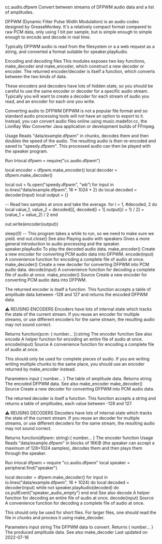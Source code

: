 cc.audio.dfpwm
Convert between streams of DFPWM audio data and a list of amplitudes.

DFPWM (Dynamic Filter Pulse Width Modulation) is an audio codec designed by GreaseMonkey. It's a relatively compact format compared to raw PCM data, only using 1 bit per sample, but is simple enough to simple enough to encode and decode in real time.

Typically DFPWM audio is read from the filesystem or a a web request as a string, and converted a format suitable for speaker.playAudio.

Encoding and decoding files
This modules exposes two key functions, make_decoder and make_encoder, which construct a new decoder or encoder. The returned encoder/decoder is itself a function, which converts between the two kinds of data.

These encoders and decoders have lots of hidden state, so you should be careful to use the same encoder or decoder for a specific audio stream. Typically you will want to create a decoder for each stream of audio you read, and an encoder for each one you write.

Converting audio to DFPWM
DFPWM is not a popular file format and so standard audio processing tools will not have an option to export to it. Instead, you can convert audio files online using music.madefor.cc, the LionRay Wav Converter Java application or development builds of FFmpeg.

Usage
Reads "data/example.dfpwm" in chunks, decodes them and then doubles the speed of the audio. The resulting audio is then re-encoded and saved to "speedy.dfpwm". This processed audio can then be played with the speaker program.

Run ᐅlocal dfpwm = require("cc.audio.dfpwm")

local encoder = dfpwm.make_encoder()
local decoder = dfpwm.make_decoder()

local out = fs.open("speedy.dfpwm", "wb")
for input in io.lines("data/example.dfpwm", 16 * 1024 * 2) do
  local decoded = decoder(input)
  local output = {}

  -- Read two samples at once and take the average.
  for i = 1, #decoded, 2 do
    local value_1, value_2 = decoded[i], decoded[i + 1]
    output[(i + 1) / 2] = (value_1 + value_2) / 2
  end

  out.write(encoder(output))

  sleep(0) -- This program takes a while to run, so we need to make sure we yield.
end
out.close()
See also
Playing audio with speakers Gives a more general introduction to audio processing and the speaker.
speaker.playAudio To play the decoded audio data.
make_encoder()	Create a new encoder for converting PCM audio data into DFPWM.
encode(input)	A convenience function for encoding a complete file of audio at once.
make_decoder()	Create a new decoder for converting DFPWM into PCM audio data.
decode(input)	A convenience function for decoding a complete file of audio at once.
make_encoder()
Source
Create a new encoder for converting PCM audio data into DFPWM.

The returned encoder is itself a function. This function accepts a table of amplitude data between -128 and 127 and returns the encoded DFPWM data.

⚠ REUSING ENCODERS
Encoders have lots of internal state which tracks the state of the current stream. If you reuse an encoder for multiple streams, or use different encoders for the same stream, the resulting audio may not sound correct.

Returns
function(pcm: { number... }):string The encoder function
See also
encode A helper function for encoding an entire file of audio at once.
encode(input)
Source
A convenience function for encoding a complete file of audio at once.

This should only be used for complete pieces of audio. If you are writing writing multiple chunks to the same place, you should use an encoder returned by make_encoder instead.

Parameters
input { number... } The table of amplitude data.
Returns
string The encoded DFPWM data.
See also
make_encoder
make_decoder()
Source
Create a new decoder for converting DFPWM into PCM audio data.

The returned decoder is itself a function. This function accepts a string and returns a table of amplitudes, each value between -128 and 127.

⚠ REUSING DECODERS
Decoders have lots of internal state which tracks the state of the current stream. If you reuse an decoder for multiple streams, or use different decoders for the same stream, the resulting audio may not sound correct.

Returns
function(dfpwm: string):{ number... } The encoder function
Usage
Reads "data/example.dfpwm" in blocks of 16KiB (the speaker can accept a maximum of 128×1024 samples), decodes them and then plays them through the speaker.

Run ᐅlocal dfpwm = require "cc.audio.dfpwm"
local speaker = peripheral.find("speaker")

local decoder = dfpwm.make_decoder()
for input in io.lines("data/example.dfpwm", 16 * 1024) do
  local decoded = decoder(input)
  while not speaker.playAudio(decoded) do
    os.pullEvent("speaker_audio_empty")
  end
end
See also
decode A helper function for decoding an entire file of audio at once.
decode(input)
Source
A convenience function for decoding a complete file of audio at once.

This should only be used for short files. For larger files, one should read the file in chunks and process it using make_decoder.

Parameters
input string The DFPWM data to convert.
Returns
{ number... } The produced amplitude data.
See also
make_decoder
Last updated on 2022-07-16